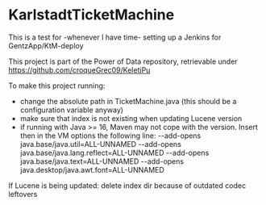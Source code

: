 # KarlstadtTicketMachine
This is a test for -whenever I have time- setting up a Jenkins for GentzApp/KtM-deploy

This project is part of the Power of Data repository, retrievable under https://github.com/croqueGrec09/KeletiPu

To make this project running:
- change the absolute path in TicketMachine.java (this should be a configuration variable anyway)
- make sure that index is not existing when updating Lucene version
- if running with Java >= 16, Maven may not cope with the version. Insert then in the VM options the following line: --add-opens java.base/java.util=ALL-UNNAMED --add-opens java.base/java.lang.reflect=ALL-UNNAMED --add-opens java.base/java.text=ALL-UNNAMED --add-opens java.desktop/java.awt.font=ALL-UNNAMED

If Lucene is being updated: delete index dir because of outdated codec leftovers